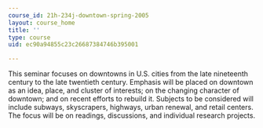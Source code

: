 ```yaml
---
course_id: 21h-234j-downtown-spring-2005
layout: course_home
title: ''
type: course
uid: ec90a94855c23c26687384746b395001

---
```

This seminar focuses on downtowns in U.S. cities from the late nineteenth century to the late twentieth century. Emphasis will be placed on downtown as an idea, place, and cluster of interests; on the changing character of downtown; and on recent efforts to rebuild it. Subjects to be considered will include subways, skyscrapers, highways, urban renewal, and retail centers. The focus will be on readings, discussions, and individual research projects.
